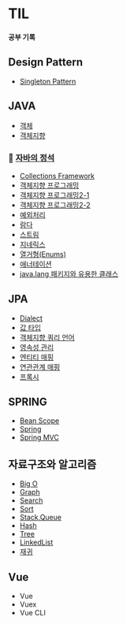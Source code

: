# TIL

#### 공부 기록

## Design Pattern 
- [Singleton Pattern](https://github.com/SeokHyeMin/TIL/blob/main/Design%20Pattern/SingletonPattern.md)

## JAVA
- [객체](https://github.com/SeokHyeMin/TIL/blob/main/JAVA/객체.md)
- [객체지향](https://github.com/SeokHyeMin/TIL/blob/main/JAVA/객체지향.md)

### 📌 [자바의 정석](https://github.com/SeokHyeMin/TIL/blob/main/JAVA/자바의%20정석)
  - [Collections Framework](https://github.com/SeokHyeMin/TIL/blob/main/JAVA/자바의%20정석/Collections%20Framework.md)
  - [객체지향 프로그래밍](https://github.com/SeokHyeMin/TIL/blob/main/JAVA/자바의%20정석/객체지향%20프로그래밍.md)
  - [객체지향 프로그래밍2-1](https://github.com/SeokHyeMin/TIL/blob/main/JAVA/자바의%20정석/객체지향%20프로그래밍2-1.md)
  - [객체지향 프로그래밍2-2](https://github.com/SeokHyeMin/TIL/blob/main/JAVA/자바의%20정석/객체지향%20프로그래밍2-2.md)
  - [예외처리](https://github.com/SeokHyeMin/TIL/blob/main/JAVA/자바의%20정석/예외처리.md)
  - [람다](https://github.com/SeokHyeMin/TIL/blob/main/JAVA/자바의%20정석/람다.md)
  - [스트림](https://github.com/SeokHyeMin/TIL/blob/main/JAVA/자바의%20정석/스트림.md)
  - [지네릭스](https://github.com/SeokHyeMin/TIL/blob/main/JAVA/자바의%20정석/지네릭스.md)
  - [열거형(Enums)](https://github.com/SeokHyeMin/TIL/blob/main/JAVA/자바의%20정석/열거형(Enums).md)
  - [애너테이션](https://github.com/SeokHyeMin/TIL/blob/main/JAVA/자바의%20정석/애너테이션.md)
- [java.lang 패키지와 유용한 클래스](https://github.com/SeokHyeMin/TIL/blob/main/JAVA/자바의%20정석/자바%20패키지와%20유용한%20클래스.md)


## JPA
- [Dialect](https://github.com/SeokHyeMin/TIL/blob/main/JPA/Dialect.md)
- [값 타입](https://github.com/SeokHyeMin/TIL/blob/main/JPA/값%20타입.md)
- [객체지향 쿼리 언어](https://github.com/SeokHyeMin/TIL/blob/main/JPA/객체지향%20쿼리%20언어.md)
- [영속성 관리](https://github.com/SeokHyeMin/TIL/blob/main/JPA/영속성관리.md)
- [엔티티 매핑](https://github.com/SeokHyeMin/TIL/blob/main/JPA/엔티티%20매핑.md)
- [연관관계 매핑](https://github.com/SeokHyeMin/TIL/blob/main/JPA/연관관계%20매핑.md)
- [프록시](https://github.com/SeokHyeMin/TIL/blob/main/JPA/프록시.md)

## SPRING
- [Bean Scope](https://github.com/SeokHyeMin/TIL/blob/main/Spring/Bean%20Scope.md)
- [Spring](https://github.com/SeokHyeMin/TIL/blob/main/Spring/Spring.md)
- [Spring MVC](https://github.com/SeokHyeMin/TIL/blob/main/Spring/Spring%20MVC.md)

## 자료구조와 알고리즘
- [Big O](https://github.com/SeokHyeMin/TIL/blob/main/자료구조와%20알고리즘/Big%20O.md)
- [Graph](https://github.com/SeokHyeMin/TIL/blob/main/자료구조와%20알고리즘/Graph.md)
- [Search](https://github.com/SeokHyeMin/TIL/blob/main/자료구조와%20알고리즘/Search.md)
- [Sort](https://github.com/SeokHyeMin/TIL/blob/main/자료구조와%20알고리즘/Sort.md)
- [Stack,Queue](https://github.com/SeokHyeMin/TIL/blob/main/자료구조와%20알고리즘/Stack과%20Queue.md)
- [Hash](https://github.com/SeokHyeMin/TIL/blob/main/자료구조와%20알고리즘/Hash.md)
- [Tree](https://github.com/SeokHyeMin/TIL/blob/main/자료구조와%20알고리즘/Tree.md)
- [LinkedList](https://github.com/SeokHyeMin/TIL/blob/main/자료구조와%20알고리즘/LinkedList.md)
- [재귀](https://github.com/SeokHyeMin/TIL/blob/main/자료구조와%20알고리즘/재귀.md)

## Vue
- Vue
- Vuex
- Vue CLI
